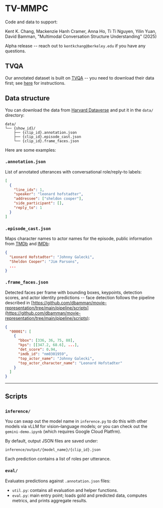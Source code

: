 # TV-MMPC

Code and data to support:

Kent K. Chang, Mackenzie Hanh Cramer, Anna Ho, Ti Ti Nguyen, Yilin Yuan, David Bamman, "Multimodal Conversation Structure Understanding" (2025)

Alpha release -- reach out to `kentkchang@berkeley.edu` if you have any questions.

## TVQA

Our annotated dataset is built on [TVQA](https://aclanthology.org/D18-1167/) -- you need to download their data first; see [here](https://nlp.cs.unc.edu/data/jielei/tvqa/tvqa_public_html/download_tvqa.html) for instructions.

## Data structure

You can download the data from [Harvard Dataverse](https://doi.org/10.7910/DVN/4KUKUL) and put it in the `data/` directory:

```
data/
└── {show_id}/
    ├── {clip_id}.annotation.json
    ├── {clip_id}.episode_cast.json
    └── {clip_id}.frame_faces.json
```

Here are some examples:

### `.annotation.json`

List of annotated utterances with conversational role/reply-to labels:

```json
[
  {
    "line_idx": 1,
    "speaker": "leonard hofstadter",
    "addressee": ["sheldon cooper"],
    "side_participant": [],
    "reply_to": 1
  }
]
```

### `.episode_cast.json`

Maps character names to actor names for the episode, public information from [TMDb](https://www.themoviedb.org/) and [IMDb](imdb.com):

```json
{
  "Leonard Hofstadter": "Johnny Galecki",
  "Sheldon Cooper": "Jim Parsons",
  ...
}
```

### `.frame_faces.json`

Detected faces per frame with bounding boxes, keypoints, detection scores, and actor identity predictions -- face detection follows the pipeline described in [https://github.com/dbamman/movie-representation/tree/main/pipeline/scripts](https://github.com/dbamman/movie-representation/tree/main/pipeline/scripts):

```json
{
  "00001": [
    {
      "bbox": [336, 36, 75, 88],
      "kps": [[347.2, 68.6], ...],
      "det_score": 0.94,
      "imdb_id": "nm0301959",
      "top_actor_name": "Johnny Galecki",
      "top_actor_character_name": "Leonard Hofstadter"
    }
  ]
}
```

---

## Scripts

## 

### `inference/`

You can swap out the model name in `inference.py` to do this with other models via vLLM for vision–language models; or you can check out the `gemini-demo.ipynb` (which requires Google Cloud Platfrm). 

By default, output JSON files are saved under:

```
inference/output/{model_name}/{clip_id}.json
```

Each prediction contains a list of roles per utterance.

### `eval/`

Evaluates predictions against `.annotation.json` files:

* `util.py`: contains all evaluation and helper functions.
* `eval.py`: main entry point; loads gold and predicted data, computes metrics, and prints aggregate results.